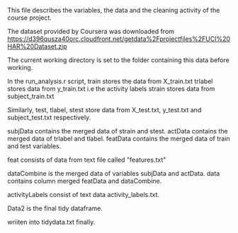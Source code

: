 This file describes the variables, the data and the cleaning activity of the course project.

The dataset provided by Coursera was downloaded from 
https://d396qusza40orc.cloudfront.net/getdata%2Fprojectfiles%2FUCI%20HAR%20Dataset.zip

The current working directory is set to the folder containing this data before working.

In the run_analysis.r script,
train stores the data from X_train.txt
trlabel stores data from y_train.txt i.e the activity labels
strain stores data from subject_train.txt

Similarly,
test, tlabel, stest store data from X_test.txt, y_test.txt and subject_test.txt respectively.

subjData contains the merged data of strain and stest.
actData contains the merged data of trlabel and tlabel.
featData contains the merged data of train and test variables.

feat consists of data from text file called "features.txt"

dataCombine is the merged data of variables subjData and actData.
data contains column merged featData and dataCombine.

activityLabels consist of text data activity_labels.txt.

Data2 is the final tidy dataframe.

wriiten into tidydata.txt finally.


